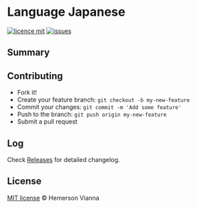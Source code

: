 # Language Japanese

[![licence mit](https://img.shields.io/badge/license-MIT-blue.svg?style=flat-square)](http://hemersonvianna.mit-license.org/)
[![issues](https://img.shields.io/github/issues/language-solutions/language-japanese.svg?style=flat-square)](https://github.com/language-solutions/language-japanese/issues)

## Summary


## Contributing

- Fork it!
- Create your feature branch: `git checkout -b my-new-feature`
- Commit your changes: `git commit -m 'Add some feature'`
- Push to the branch: `git push origin my-new-feature`
- Submit a pull request

## Log

Check [Releases](https://github.com/language-solutions/language-japanese/releases) for detailed changelog.

## License

[MIT license](http://hemersonvianna.mit-license.org/) © Hemerson Vianna
